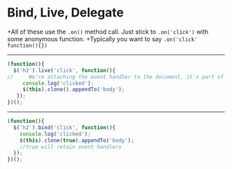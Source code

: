 Bind, Live, Delegate
====================

+All of these use the `.on()` method call.  Just stick to `.on('click')` with some anonymous function.
+Typically you want to say `.on('click' function(){})`


-------------

```javascript
(function(){
  $('h2').live('click', function(){
//     We're attaching the event handler to the document, it's part of the document, but it's deprecated
     console.log('clicked');
     $(this).clone().appendTo('body');
   });
})();
```

-------------

```javascript
(function(){
  $('h2').bind('click', function(){
    console.log('clicked');
    $(this).clone(true).appendTo('body');
    //true will retain event handlers
  });
})();
```
